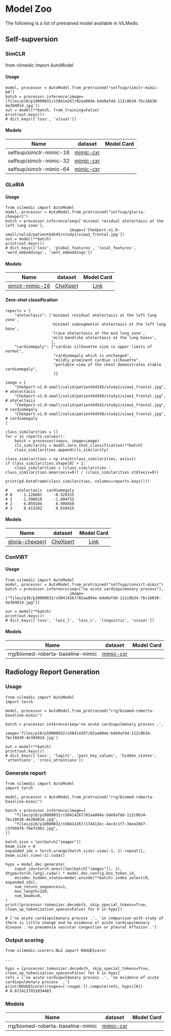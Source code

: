 # Model Zoo

The following is a list of pretrained model available in ViLMedic

## Self-supversion
### SimCLR

from vilmedic import AutoModel

#### Usage 
```
model, processor = AutoModel.from_pretrained("selfsup/simclr-mimic-64")
batch = processor.inference(image=[files/p10/p10000032/s50414267/02aa804e-bde0afdd-112c0b34-7bc16630-4e384014.jpg'])
out = model(**batch, from_training=False)
print(out.keys())
# dict_keys(['loss', 'visual'])
```
#### Models
| Name  |   dataset | Model Card | 
| ------------- |:-------------:|:-------------:|
| selfsup/simclr-mimic-16 | [mimic-cxr](https://physionet.org/content/mimic-cxr-jpg/2.0.0/)   
| selfsup/simclr-mimic-32 | [mimic-cxr](https://physionet.org/content/mimic-cxr-jpg/2.0.0/)   
| selfsup/simclr-mimic-64 | [mimic-cxr](https://physionet.org/content/mimic-cxr-jpg/2.0.0/)   

### GLoRIA

#### Usage 
```
from vilmedic import AutoModel
model, processor = AutoModel.from_pretrained("selfsup/gloria-chexpert")
batch = processor.inference(seq=['minimal residual atelectasis at the left lung zone'], 
                            image=['CheXpert-v1.0-small/valid/patient64545/study1/view1_frontal.jpg'])
out = model(**batch)
print(out.keys())
# dict_keys(['loss', 'global_features', 'local_features', 'word_embeddings', 'sent_embeddings'])
```

#### Models
| Name  |   dataset | Model Card | 
| ------------- |:-------------:|:-------------:|
| [simclr-mimic-16](https://github.com/marshuang80/gloria)  | [CheXpert](https://stanfordmlgroup.github.io/competitions/chexpert/)   |  [Link]()



#### Zero-shot classification

``` 
reports = {
    "atelectasis": ['minimal residual atelectasis at the left lung zone',
                    'minimal subsegmental atelectasis at the left lung base',
                    'trace atelectasis at the mid lung zone',
                    'mild bandlike atelectasis at the lung bases',
                    ],
    "cardiomegaly": ["cardiac silhouette size is upper limits of normal",
                     "cardiomegaly which is unchanged",
                     "mildly prominent cardiac silhouette",
                     "portable view of the chest demonstrates stable cardiomegaly",
                     ]}

image = [
    "CheXpert-v1.0-small/valid/patient64545/study1/view1_frontal.jpg",  # atelectasis
    "CheXpert-v1.0-small/valid/patient64560/study1/view1_frontal.jpg",  # atelectasis
    "CheXpert-v1.0-small/valid/patient64541/study1/view1_frontal.jpg",  # cardiomegaly
    "CheXpert-v1.0-small/valid/patient64549/study1/view1_frontal.jpg",  # cardiomegaly
]

class_similarities = []
for v in reports.values():
    batch = processor(seq=v, image=image)
    cls_similarity = model.zero_shot_classification(**batch)
    class_similarities.append(cls_similarity)

class_similarities = np.stack(class_similarities, axis=1)
if class_similarities.shape[0] > 1:
    class_similarities = (class_similarities - class_similarities.mean(axis=0)) / (class_similarities.std(axis=0))

print(pd.DataFrame(class_similarities, columns=reports.keys()))

#    atelectasis  cardiomegaly
# 0     1.126602     -0.320315
# 1    -1.598918     -1.494752
# 2     0.059104      0.996650
# 3     0.413202      0.818415
```

#### Models
| Name  |   dataset | Model Card | 
| ------------- |:-------------:|:-------------:|
| [gloria-chexpert](https://github.com/marshuang80/gloria)  | [CheXpert](https://stanfordmlgroup.github.io/competitions/chexpert/)   |  [Link]()

### ConVIRT

#### Usage 
```
from vilmedic import AutoModel
model, processor = AutoModel.from_pretrained("selfsup/convirt-mimic")
batch = processor.inference(seq=["no acute cardiopulmonary process"],
                            image=["files/p10/p10000032/s50414267/02aa804e-bde0afdd-112c0b34-7bc16630-4e384014.jpg"])

out = model(**batch)
print(out.keys())
# dict_keys(['loss', 'loss_l', 'loss_v', 'linguistic', 'visual'])
```

#### Models
| Name  |   dataset | Model Card | 
| ------------- |:-------------:|:-------------:|
| rrg/biomed-roberta-baseline-mimic| [mimic-cxr](https://physionet.org/content/mimic-cxr-jpg/2.0.0/)   

## Radiology Report Generation

### Usage 
```
from vilmedic import AutoModel
import torch

model, processor = AutoModel.from_pretrained("rrg/biomed-roberta-baseline-mimic")

batch = processor.inference(seq='no acute cardiopulmonary process .',
                            image='files/p10/p10000032/s50414267/02aa804e-bde0afdd-112c0b34-7bc16630-4e384014.jpg')

out = model(**batch)
print(out.keys())
# dict_keys(['loss', 'logits', 'past_key_values', 'hidden_states', 'attentions', 'cross_attentions'])
```

### Generate report

``` 
from vilmedic import AutoModel
import torch

model, processor = AutoModel.from_pretrained("rrg/biomed-roberta-baseline-mimic")

batch = processor.inference(image=[
    "files/p10/p10000032/s50414267/02aa804e-bde0afdd-112c0b34-7bc16630-4e384014.jpg",
    "files/p10/p10000032/s50414267/174413ec-4ec4c1f7-34ea26b7-c5f994f8-79ef1962.jpg",
])

batch_size = len(batch["images"])
beam_size = 8
expanded_idx = torch.arange(batch_size).view(-1, 1).repeat(1, beam_size).view(-1).cuda()

hyps = model.dec.generate(
    input_ids=torch.ones((len(batch["images"]), 1), dtype=torch.long).cuda() * model.dec.config.bos_token_id,
    encoder_hidden_states=model.encode(**batch).index_select(0, expanded_idx),
    num_return_sequences=1,
    max_length=120,
    num_beams=8,
)
print([processor.tokenizer.decode(h, skip_special_tokens=True, clean_up_tokenization_spaces=False) for h in hyps])

# ['no acute cardiopulmonary process .', 'in comparison with study of there is little change and no evidence of acute cardiopulmonary disease . no pneumonia vascular congestion or pleural effusion .']

```
### Output scoring

``` 
from vilmedic.scorers.NLG import ROUGEScorer

...

hyps = [processor.tokenizer.decode(h, skip_special_tokens=True, clean_up_tokenization_spaces=False) for h in hyps]
refs = ['no acute cardiopulmonary process .', 'no evidence of acute cardiopulmonary process  .']
print(ROUGEScorer(rouges=['rougeL']).compute(refs, hyps)[0])
# 0.6724137931034483
```

### Models
| Name  |   dataset | Model Card | 
| ------------- |:-------------:|:-------------:|
| rrg/biomed-roberta-baseline-mimic| [mimic-cxr](https://physionet.org/content/mimic-cxr-jpg/2.0.0/)   
